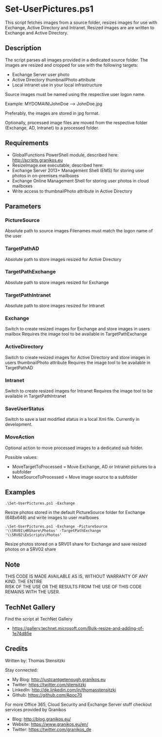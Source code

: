 # Set-UserPictures.ps1
This script fetches images from a source folder, resizes images for use with Exchange, Active Directory and Intranet. Resized images are are written to Exchange and Active Directory.

## Description
The script parses all images provided in a dedicated source folder. The images are resized and cropped for use with the following targets:

* Exchange Server user photo
* Active Directory thumbnailPhoto attribute
* Local intranet use in your local infrastructure

Source images must be named using the respective user logon name. 

Example: MYDOMAIN\JohnDoe --> JohnDoe.jpg

Preferably, the images are stored in jpg format.

Optionally, processed image files are moved from the respective folder (Exchange, AD, Intranet) to a processed folder.

## Requirements

* GlobalFunctions PowerShell module, described here: http://scripts.granikos.eu 
* ResizeImage.exe executable, described here: 
* Exchange Server 2013+ Management Shell (EMS) for storing user photos in on-premises mailboxes
* Exchange Online Management Shell for storing user photos in cloud mailboxes 
* Write access to thumbnailPhoto attribute in Active Directory 

## Parameters 
### PictureSource
Absolute path to source images
Filenames must match the logon name of the user

### TargetPathAD
Absolute path to store images resized for Active Directory

### TargetPathExchange
Absolute path to store images resized for Exchange

### TargetPathIntranet
Absolute path to store images resized for Intranet

### Exchange
Switch to create resized images for Exchange and store images in users mailbox
Requires the image tool to be available in TargetPathExchange

### ActiveDirectory
Switch to create resized images for Active Directory and store images in users thumbnailPhoto attribute
Requires the image tool to be available in TargetPathAD

### Intranet
Switch to create resized images for Intranet
Requires the image tool to be available in TargetPathIntranet

### SaveUserStatus
Switch to save a last modified status in a local Xml file. Currently in development.

### MoveAction
Optional action to move processed images to a dedicated sub folder.

Possible values:

* MoveTargetToProcessed = Move Exchange, AD or Intranet pictures to a subfolder
* MoveSourceToProcessed = Move image source to a subfolder


## Examples
```
.\Set-UserPictures.ps1 -Exchange 
```
Resize photos stored in the default PictureSource folder for Exchange (648x648) and write images to user mailboxes

```
.\Set-UserPictures.ps1 -Exchange -PictureSource '\\SRV01\HRShare\Photos' -TargetPathExchange '\\SRV02\ExScripts\Photos'
```
Resize photos stored on a SRV01 share for Exchange and save resized photos on a SRV02 share

## Note
THIS CODE IS MADE AVAILABLE AS IS, WITHOUT WARRANTY OF ANY KIND. THE ENTIRE  
RISK OF THE USE OR THE RESULTS FROM THE USE OF THIS CODE REMAINS WITH THE USER.

## TechNet Gallery
Find the script at TechNet Gallery
* https://gallery.technet.microsoft.com/Bulk-resize-and-adding-of-1e74d85e


## Credits
Written by: Thomas Stensitzki

Stay connected:

* My Blog: http://justcantgetenough.granikos.eu
* Twitter: https://twitter.com/stensitzki
* LinkedIn:	http://de.linkedin.com/in/thomasstensitzki
* Github: https://github.com/Apoc70

For more Office 365, Cloud Security and Exchange Server stuff checkout services provided by Granikos

* Blog: http://blog.granikos.eu/
* Website: https://www.granikos.eu/en/
* Twitter: https://twitter.com/granikos_de
